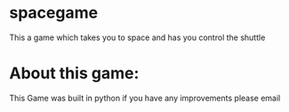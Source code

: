 # spacegame
This a game which takes you to space and has you control the shuttle 


# About this game:
This Game was built in python if you have any improvements please email
